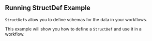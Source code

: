 ## Running StructDef Example

`StructDef`s allow you to define schemas for the data in your workflows.

This example will show you how to define a `StructDef` and use it in a workflow.